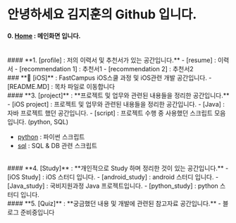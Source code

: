 안녕하세요 김지훈의 Github 입니다.
===================

#### **0. [Home] : 메인화면 입니다.**

<br>
#### **1. [profile] : 저의 이력서 및 추천서가 있는 공간입니다.**
- [resume] : 이력서
- [recommendation 1] : 추천서1
- [recommendation 2] : 추천서2

<br>
### **&#x1F34E;  [iOS]** :  FastCampus iOS스쿨 과정 및 iOS관련 개발 공간입니다.
- [README.MD] : 목차 파일로 이동합니다  

<br>
#### **3. [project]** : **프로젝트 및 업무와 관련된 내용들을 정리한 공간입니다.**
- [iOS project] : 프로젝트 및 업무와 관련된 내용들을 정리한 공간입니다.
- [Java] : 자바 프로젝트 했던 공간입니다.
- [script] : 프로젝트 수행 중 사용했던 스크립트 모음입니다. (python, SQL)

- [python] : 파이썬 스크립트
- [sql] : SQL & DB 관련 스크립트

<br>
#### **4. [Study]** : **개인적으로 Study 하며 정리한 것이 있는 공간입니다.**
- [iOS Study] : iOS 스터디 입니다.
- [android_study] : android 스터디 입니다.
- [Java_study] : 국비지원과정 Java 프로젝트입니다.
- [python_study] : python 스터디 입니다.


<br>
#### **5. [Quiz]** : **궁금했던 내용 및 개발에 관련된 참고자료 공간입니다.**
- 블로그 준비중입니다

[home]: <https://github.com/adervise1/KimJihun2>

[profile]: <https://github.com/adervise1/KimJihun2/tree/master/profile>
[resume]: <https://github.com/adervise1/KimJihun2/blob/master/profile/KimJihun2Profile.pdf>
[recommendation 1]: <https://github.com/adervise1/KimJihun2/blob/master/profile/%EC%B6%94%EC%B2%9C%EC%84%9C1.png>
[recommendation 2]: <https://github.com/adervise1/KimJihun2/blob/master/profile/%EC%B6%94%EC%B2%9C%EC%84%9C2.png>

[iOS]: <https://github.com/adervise1/KimJihun2/tree/master/iOS>
[README.MD]:<https://github.com/adervise1/KimJihun2/blob/master/iOS/README.md>

[project]: <https://github.com/adervise1/KimJihun2/tree/master/project>
[iOS project]: <https://github.com/adervise1/KimJihun2/tree/master/project/iOSProject>
[Java]:<https://github.com/adervise1/KimJihun2/tree/master/project/Java/ServiceBD>
[script]:<https://github.com/adervise1/KimJihun2/tree/master/project/script>
[python]:<https://github.com/adervise1/KimJihun2/tree/master/project/script/python>
[sql]:<https://github.com/adervise1/KimJihun2/tree/master/project/script/sql>

[Study]: <https://github.com/adervise1/KimJihun2/tree/master/Study>
[iOS Study]: <https://github.com/adervise1/KimJihun2/tree/master/Study/iOS>
[android_study]: <https://github.com/adervise1/KimJihun2/tree/master/Study/android>
[Java_study]: <https://github.com/adervise1/KimJihun2/tree/master/Study/java/DSLB>
[python_study]: <https://github.com/adervise1/KimJihun2/tree/master/Study/python>

[Quiz]: <https://github.com/adervise1/KimJihun2/tree/master/Quiz>
